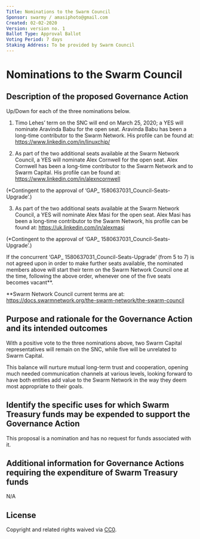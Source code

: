 ```yaml
---
Title: Nominations to the Swarm Council
Sponsor: swarmy / amasiphoto@gmail.com
Created: 02-02-2020
Version: version no. 1
Ballot Type: Approval Ballot
Voting Period: 7 days
Staking Address: To be provided by Swarm Council
---
```


# Nominations to the Swarm Council

## Description of the proposed Governance Action

Up/Down for each of the three nominations below.

1) Timo Lehes’ term on the SNC will end on March 25, 2020; a YES will nominate Aravinda Babu for the open seat. Aravinda Babu has been a long-time contributor to the Swarm Network. His profile can be found at: https://www.linkedin.com/in/linuxchip/

2) As part of the two additional seats available at the Swarm Network Council, a YES will nominate Alex Cornwell for the open seat. Alex Cornwell has been a long-time contributor to the Swarm Network and to Swarm Capital. His profile can be found at: https://www.linkedin.com/in/alexncornwell 

(*Contingent to the approval of ‘GAP_ 1580637031_Council-Seats-Upgrade’.)

3) As part of the two additional seats available at the Swarm Network Council, a YES will nominate Alex Masi for the open seat. Alex Masi has been a long-time contributor to the Swarm Network, his profile can be found at: https://uk.linkedin.com/in/alexmasi

(*Contingent to the approval of ‘GAP_ 1580637031_Council-Seats-Upgrade’.)

If the concurrent ‘GAP_ 1580637031_Council-Seats-Upgrade’ (from 5 to 7) is not agreed upon in order to make further seats available, the nominated members above will start their term on the Swarm Network Council one at the time, following the above order, whenever one of the five seats becomes vacant**.  

**Swarm Network Council current terms are at: https://docs.swarmnetwork.org/the-swarm-network/the-swarm-council


## Purpose and rationale for the Governance Action and its intended outcomes

With a positive vote to the three nominations above, two Swarm Capital representatives will remain on the SNC, while five will be unrelated to Swarm Capital. 

This balance will nurture mutual long-term trust and cooperation, opening much needed communication channels at various levels, looking forward to have both entities add value to the Swarm Network in the way they deem most appropriate to their goals.

## Identify the specific uses for which Swarm Treasury funds may be expended to support the Governance Action

This proposal is a nomination and has no request for funds associated with it.

## Additional information for Governance Actions requiring the expenditure of Swarm Treasury funds

N/A


## License
Copyright and related rights waived via [CC0](https://creativecommons.org/publicdomain/zero/1.0/).
